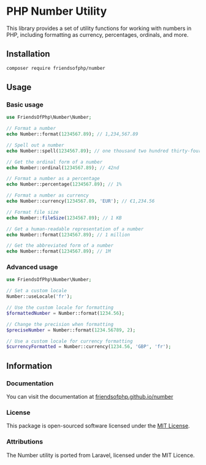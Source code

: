 # PHP Number Utility

This library provides a set of utility functions for working with numbers in PHP, including formatting as currency, percentages, ordinals, and more.

## Installation

```bash
composer require friendsofphp/number
```

## Usage

### Basic usage

```php
use FriendsOfPhp\Number\Number;

// Format a number
echo Number::format(1234567.89); // 1,234,567.89

// Spell out a number
echo Number::spell(1234567.89); // one thousand two hundred thirty-four

// Get the ordinal form of a number
echo Number::ordinal(1234567.89); // 42nd

// Format a number as a percentage
echo Number::percentage(1234567.89); // 1%

// Format a number as currency
echo Number::currency(1234567.89, 'EUR'); // €1,234.56

// Format file size
echo Number::fileSize(1234567.89); // 1 KB

// Get a human-readable representation of a number
echo Number::format(1234567.89); // 1 million

// Get the abbreviated form of a number
echo Number::format(1234567.89); // 1M
```

### Advanced usage

```php
use FriendsOfPhp\Number\Number;

// Set a custom locale
Number::useLocale('fr');

// Use the custom locale for formatting
$formattedNumber = Number::format(1234.56);

// Change the precision when formatting
$preciseNumber = Number::format(1234.56789, 2);

// Use a custom locale for currency formatting
$currencyFormatted = Number::currency(1234.56, 'GBP', 'fr');
```

## Information

### Documentation

You can visit the documentation at [friendsofphp.github.io/number](https://friendsofphp.github.io/number/)

### License

This package is open-sourced software licensed under the [MIT License](LICENSE).

### Attributions

The Number utility is ported from Laravel, licensed under the MIT Licence.

